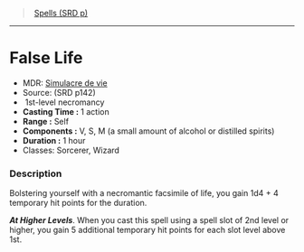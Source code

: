 ﻿---
!SpellItem
Family: SpellVO
Name: False Life
Type: necromancy
Level: 1
CastingTime: 1 action
Range: Self
Components: V, S, M (a small amount of alcohol or distilled spirits)
Duration: 1 hour
Classes: Sorcerer, Wizard
Source: (SRD p142)
AltName: '[Simulacre de vie](hd_spells_simulacre_de_vie.md)'
Id: spells_vo.md#false-life
ParentLink: spells_vo.md#spells-srd-p
ParentName: Spells (SRD p)
NameLevel: 1
Attributes:
  Name: False Life
  Markdown: >+
    # <!--Name-->False Life<!--/Name-->


    - MDR: <!--AltName-->[Simulacre de vie](hd_spells_simulacre_de_vie.md)<!--/AltName-->

    - Source: <!--Source-->(SRD p142)<!--/Source-->

    -  <!--Level-->1<!--/Level-->st-level <!--Type-->necromancy<!--/Type-->

    - **Casting Time :** <!--CastingTime-->1 action<!--/CastingTime-->

    - **Range :** <!--Range-->Self<!--/Range-->

    - **Components :** <!--Components-->V, S, M (a small amount of alcohol or distilled spirits)<!--/Components-->

    - **Duration :** <!--Duration-->1 hour<!--/Duration-->

    - Classes: <!--Classes-->Sorcerer, Wizard<!--/Classes-->


    ### Description


    Bolstering yourself with a necromantic facsimile of life, you gain 1d4 + 4 temporary hit points for the duration.


    **_At Higher Levels_**. When you cast this spell using a spell slot of 2nd level or higher, you gain 5 additional temporary hit points for each slot level above 1st.

  AltName: '[Simulacre de vie](hd_spells_simulacre_de_vie.md)'
  Source: (SRD p142)
  Level: 1
  Type: necromancy
  CastingTime: 1 action
  Range: Self
  Components: V, S, M (a small amount of alcohol or distilled spirits)
  Duration: 1 hour
  Classes: Sorcerer, Wizard
AttributesDictionary: >+
  Name: False Life

  Markdown: >+

    # <!--Name-->False Life<!--/Name-->





    - MDR: <!--AltName-->[Simulacre de vie](hd_spells_simulacre_de_vie.md)<!--/AltName-->



    - Source: <!--Source-->(SRD p142)<!--/Source-->



    -  <!--Level-->1<!--/Level-->st-level <!--Type-->necromancy<!--/Type-->



    - **Casting Time :** <!--CastingTime-->1 action<!--/CastingTime-->



    - **Range :** <!--Range-->Self<!--/Range-->



    - **Components :** <!--Components-->V, S, M (a small amount of alcohol or distilled spirits)<!--/Components-->



    - **Duration :** <!--Duration-->1 hour<!--/Duration-->



    - Classes: <!--Classes-->Sorcerer, Wizard<!--/Classes-->





    ### Description





    Bolstering yourself with a necromantic facsimile of life, you gain 1d4 + 4 temporary hit points for the duration.





    **_At Higher Levels_**. When you cast this spell using a spell slot of 2nd level or higher, you gain 5 additional temporary hit points for each slot level above 1st.



  AltName: '[Simulacre de vie](hd_spells_simulacre_de_vie.md)'

  Source: (SRD p142)

  Level: 1

  Type: necromancy

  CastingTime: 1 action

  Range: Self

  Components: V, S, M (a small amount of alcohol or distilled spirits)

  Duration: 1 hour

  Classes: Sorcerer, Wizard

---
> [Spells (SRD p)](srd_spells.md)

---

# False Life

- MDR: [Simulacre de vie](hd_spells_simulacre_de_vie.md)
- Source: (SRD p142)
-  1st-level necromancy
- **Casting Time :** 1 action
- **Range :** Self
- **Components :** V, S, M (a small amount of alcohol or distilled spirits)
- **Duration :** 1 hour
- Classes: Sorcerer, Wizard

### Description

Bolstering yourself with a necromantic facsimile of life, you gain 1d4 + 4 temporary hit points for the duration.

**_At Higher Levels_**. When you cast this spell using a spell slot of 2nd level or higher, you gain 5 additional temporary hit points for each slot level above 1st.

